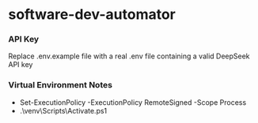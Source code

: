 # software-dev-automator

### API Key

Replace .env.example file with a real .env file containing a valid DeepSeek API key

### Virtual Environment Notes

* Set-ExecutionPolicy -ExecutionPolicy RemoteSigned -Scope Process
* .\venv\Scripts\Activate.ps1